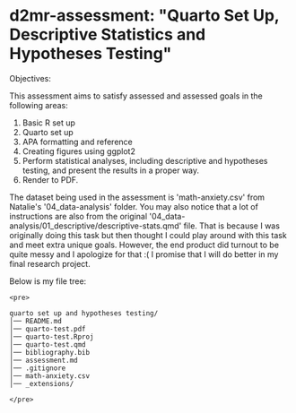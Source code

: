 # d2mr-assessment: "Quarto Set Up, Descriptive Statistics and Hypotheses Testing"

Objectives:

This assessment aims to satisfy assessed and assessed goals in the following areas:

1. Basic R set up 
2. Quarto set up
3. APA formatting and reference
4. Creating figures using ggplot2
5. Perform statistical analyses, including descriptive and hypotheses testing, and present the results in a proper way.
6. Render to PDF.

The dataset being used in the assessment is 'math-anxiety.csv' from Natalie's '04_data-analysis' folder.
You may also notice that a lot of instructions are also from the original '04_data-analysis/01_descriptive/descriptive-stats.qmd' file.
That is because I was originally doing this task but then thought I could play around with this task and meet extra unique goals.
However, the end product did turnout to be quite messy and I apologize for that :( 
I promise that I will do better in  my final research project.

Below is my file tree:

```{=html}
<pre>

quarto set up and hypotheses testing/
│── README.md
│── quarto-test.pdf
│── quarto-test.Rproj
│── quarto-test.qmd
│── bibliography.bib
│── assessment.md
│── .gitignore
│── math-anxiety.csv
│── _extensions/

</pre>
```




